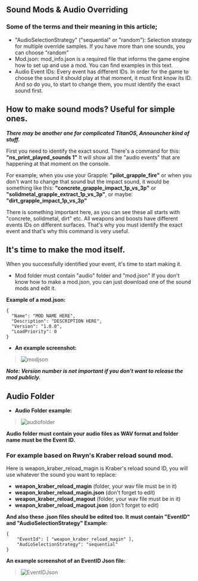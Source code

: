 ## **Sound Mods & Audio Overriding**
### Some of the terms and their meaning in this article;
* "AudioSelectionStrategy" ("sequential" or "random"): Selection strategy for multiple override samples.
If you have more than one sounds, you can choose "random"
* Mod.json: mod_info.json is a required file that informs the game engine how to set up and use a mod. You can find examples in this text.
* Audio Event IDs: Every event has different IDs.
In order for the game to choose the sound it should play at that moment, it must first know its ID.
And so do you, to start to change them, you must identify the exact sound first.

## How to make sound mods? Useful for simple ones. 
***There may be another one for complicated TitanOS, Announcher kind of stuff.***

First you need to identify the exact sound. There's a command for this: **"ns_print_played_sounds 1"**
It will show all the "audio events" that are happening at that moment on the console. 

For example, when you use your Grapple: **"pilot_grapple_fire"** or when you don't want to change that
sound but the impact sound, it would be something like this: **"concrete_grapple_impact_1p_vs_3p"** or
**"solidmetal_grapple_extract_1p_vs_3p"**, or maybe: **"dirt_grapple_impact_1p_vs_3p"**

There is something important here, as you can see these all starts with "concrete, solidmetal, dirt" etc.
All weapons and boosts have different events IDs on different surfaces.
That's why you must identify the exact event and that's why this command is very useful.

## It's time to make the mod itself.
When you successfully identified your event, it's time to start making it.

* Mod folder must contain "audio" folder and "mod.json"
If you don't know how to make a mod.json, you can just download one of the sound mods and edit it.

**Example of a mod.json:**
```
{
  "Name": "MOD NAME HERE",
  "Description": "DESCRIPTION HERE",
  "Version": "1.0.0",
  "LoadPriority": 0
}
```

* **An example screenshot:**
>![modjson](https://raw.githubusercontent.com/rwynx/audio-overriding-northstar/main/Images/mod.json.png)

***Note: Version number is not important if you don't want to release the mod publicly.***

## Audio Folder
* **Audio Folder example:**
>![audiofolder](https://raw.githubusercontent.com/rwynx/audio-overriding-northstar/main/Images/folderexample.png)

**Audio folder must contain your audio files as WAV format and folder name must be the Event ID.**

### **For example based on Rwyn's Kraber reload sound mod.**
 Here is weapon_kraber_reload_magin is Kraber's reload sound ID, you will use whatever the sound you want to replace:

* **weapon_kraber_reload_magin** (folder, your wav file must be in it)
* **weapon_kraber_reload_magin.json** (don't forget to edit)
* **weapon_kraber_reload_magout** (folder, your wav file must be in it)
* **weapon_kraber_reload_magout.json** (don't forget to edit)

**And also these .json files should be edited too. It must contain "EventID" and "AudioSelectionStrategy"
Example:**
```
{
	"EventId": [ "weapon_kraber_reload_magin" ],
	"AudioSelectionStrategy": "sequential"
}
```

**An example screenshot of an EventID Json file:**
>![EventIDJson](https://raw.githubusercontent.com/rwynx/audio-overriding-northstar/main/Images/eventmodjsonexample.png)
